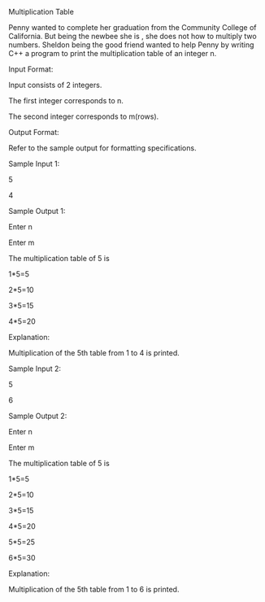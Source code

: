 Multiplication Table



Penny wanted to complete her graduation from the Community College of California. But being the newbee she is , she does not how to multiply two numbers. Sheldon being the good friend wanted to help Penny by writing C++ a program to print the multiplication table of an integer n.



Input Format:

Input consists of 2 integers. 

The first integer corresponds to n. 

The second integer corresponds to m(rows).



Output Format:

Refer to the sample output for formatting specifications.



Sample Input 1:

5

4



Sample Output 1:

Enter n

Enter m

The multiplication table of 5 is

1*5=5

2*5=10

3*5=15

4*5=20



Explanation:

Multiplication of the 5th table from 1 to 4 is printed.



Sample Input 2:

5

6



Sample Output 2:

Enter n

Enter m

The multiplication table of 5 is

1*5=5

2*5=10

3*5=15

4*5=20

5*5=25

6*5=30



Explanation:

Multiplication of the 5th table from 1 to 6 is printed.